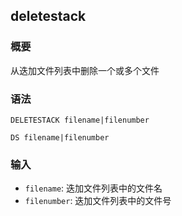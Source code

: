 ## deletestack

### 概要

从迭加文件列表中删除一个或多个文件

### 语法

``` {.bash}
DELETESTACK filename|filenumber
```
``` {.bash}
DS filename|filenumber
```

### 输入

- `filename`: 迭加文件列表中的文件名
- `filenumber`: 迭加文件列表中的文件号
